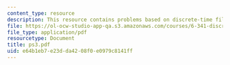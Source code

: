 ```yaml
---
content_type: resource
description: This resource contains problems based on discrete-time filter and autocorrelation.
file: https://ol-ocw-studio-app-qa.s3.amazonaws.com/courses/6-341-discrete-time-signal-processing-fall-2005/e64b1eb7e23dda4208f0e0979c8141ff_ps3.pdf
file_type: application/pdf
resourcetype: Document
title: ps3.pdf
uid: e64b1eb7-e23d-da42-08f0-e0979c8141ff
---
```


